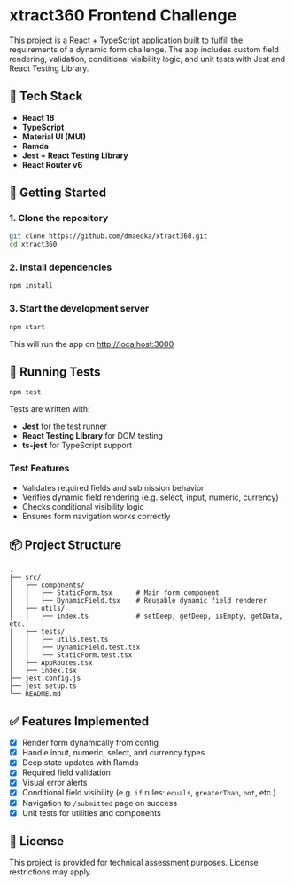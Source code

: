 # xtract360 Frontend Challenge

This project is a React + TypeScript application built to fulfill the requirements of a dynamic form challenge. The app includes custom field rendering, validation, conditional visibility logic, and unit tests with Jest and React Testing Library.

## 🧱 Tech Stack

- **React 18**
- **TypeScript**
- **Material UI (MUI)**
- **Ramda**
- **Jest + React Testing Library**
- **React Router v6**

## 🚀 Getting Started

### 1. Clone the repository

```bash
git clone https://github.com/dmaeoka/xtract360.git
cd xtract360
```

### 2. Install dependencies

```bash
npm install
```

### 3. Start the development server

```bash
npm start
```

This will run the app on [http://localhost:3000](http://localhost:3000)

## 🧪 Running Tests

```bash
npm test
```

Tests are written with:

- **Jest** for the test runner
- **React Testing Library** for DOM testing
- **ts-jest** for TypeScript support

### Test Features

- Validates required fields and submission behavior
- Verifies dynamic field rendering (e.g. select, input, numeric, currency)
- Checks conditional visibility logic
- Ensures form navigation works correctly

## 📦 Project Structure

```
.
├── src/
│   ├── components/
│   │   ├── StaticForm.tsx      # Main form component
│   │   ├── DynamicField.tsx    # Reusable dynamic field renderer
│   ├── utils/
│   │   ├── index.ts            # setDeep, getDeep, isEmpty, getData, etc.
│   ├── tests/
│   │   ├── utils.test.ts
│   │   ├── DynamicField.test.tsx
│   │   └── StaticForm.test.tsx
│   ├── AppRoutes.tsx
│   ├── index.tsx
├── jest.config.js
├── jest.setup.ts
└── README.md
```

## ✅ Features Implemented

- [x] Render form dynamically from config
- [x] Handle input, numeric, select, and currency types
- [x] Deep state updates with Ramda
- [x] Required field validation
- [x] Visual error alerts
- [x] Conditional field visibility (e.g. `if` rules: `equals`, `greaterThan`, `not`, etc.)
- [x] Navigation to `/submitted` page on success
- [x] Unit tests for utilities and components

## 📄 License

This project is provided for technical assessment purposes. License restrictions may apply.
